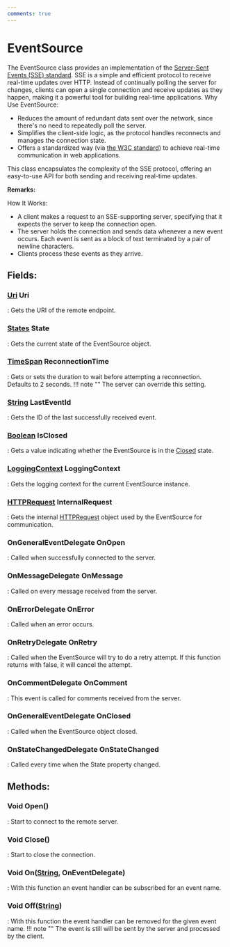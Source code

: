 ```yaml
---
comments: true
---
```

# EventSource

The EventSource class provides an implementation of the [Server-Sent Events (SSE) standard](https://html.spec.whatwg.org/multipage/server-sent-events.html). SSE is a simple and efficient protocol to receive real-time updates over HTTP. Instead of continually polling the server for changes, clients can open a single connection and receive updates as they happen, making it a powerful tool for building real-time applications.  Why Use EventSource: 

- Reduces the amount of redundant data sent over the network, since there's no need to repeatedly poll the server.
- Simplifies the client-side logic, as the protocol handles reconnects and manages the connection state.
- Offers a standardized way (via [the W3C standard](https://html.spec.whatwg.org/multipage/server-sent-events.html)) to achieve real-time communication in web applications.



This class encapsulates the complexity of the SSE protocol, offering an easy-to-use API for both sending and receiving real-time updates.

**Remarks:**

How It Works: 

- A client makes a request to an SSE-supporting server, specifying that it expects the server to keep the connection open.
- The server holds the connection and sends data whenever a new event occurs. Each event is sent as a block of text terminated by a pair of newline characters.
- Clients process these events as they arrive.



## **Fields**:
### **[Uri](https://learn.microsoft.com/en-us/dotnet/api/System.Uri) Uri**
: Gets the URI of the remote endpoint. 
### **[States](States.md) State**
: Gets the current state of the EventSource object. 
### **[TimeSpan](https://learn.microsoft.com/en-us/dotnet/api/System.TimeSpan) ReconnectionTime**
: Gets or sets the duration to wait before attempting a reconnection. Defaults to 2 seconds. 
	!!! note ""
		The server can override this setting.

### **[String](https://learn.microsoft.com/en-us/dotnet/api/System.String) LastEventId**
: Gets the ID of the last successfully received event. 
### **[Boolean](https://learn.microsoft.com/en-us/dotnet/api/System.Boolean) IsClosed**
: Gets a value indicating whether the EventSource is in the [Closed](States.md#statesclosed) state. 
### **[LoggingContext](../../../HTTP/api-reference/Logger/LoggingContext.md) LoggingContext**
: Gets the logging context for the current EventSource instance. 
### **[HTTPRequest](../../../HTTP/api-reference/HTTP/HTTPRequest.md) InternalRequest**
: Gets the internal [HTTPRequest](../../../HTTP/api-reference/HTTP/HTTPRequest.md) object used by the EventSource for communication. 
### **OnGeneralEventDelegate OnOpen**
: Called when successfully connected to the server. 
### **OnMessageDelegate OnMessage**
: Called on every message received from the server. 
### **OnErrorDelegate OnError**
: Called when an error occurs. 
### **OnRetryDelegate OnRetry**
: Called when the EventSource will try to do a retry attempt. If this function returns with false, it will cancel the attempt. 
### **OnCommentDelegate OnComment**
: This event is called for comments received from the server. 
### **OnGeneralEventDelegate OnClosed**
: Called when the EventSource object closed. 
### **OnStateChangedDelegate OnStateChanged**
: Called every time when the State property changed. 
## **Methods**:

### Void Open()
: Start to connect to the remote server. 

### Void Close()
: Start to close the connection. 

### Void On([String](https://learn.microsoft.com/en-us/dotnet/api/System.String), OnEventDelegate)
: With this function an event handler can be subscribed for an event name. 

### Void Off([String](https://learn.microsoft.com/en-us/dotnet/api/System.String))
: With this function the event handler can be removed for the given event name. 
	!!! note ""
		The event is still will be sent by the server and processed by the client.
